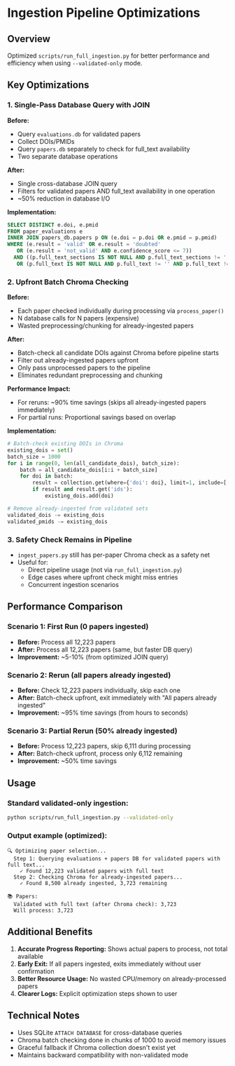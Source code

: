 # Ingestion Pipeline Optimizations

## Overview
Optimized `scripts/run_full_ingestion.py` for better performance and efficiency when using `--validated-only` mode.

## Key Optimizations

### 1. **Single-Pass Database Query with JOIN**
**Before:**
- Query `evaluations.db` for validated papers
- Collect DOIs/PMIDs
- Query `papers.db` separately to check for full_text availability
- Two separate database operations

**After:**
- Single cross-database JOIN query
- Filters for validated papers AND full_text availability in one operation
- ~50% reduction in database I/O

**Implementation:**
```sql
SELECT DISTINCT e.doi, e.pmid
FROM paper_evaluations e
INNER JOIN papers_db.papers p ON (e.doi = p.doi OR e.pmid = p.pmid)
WHERE (e.result = 'valid' OR e.result = 'doubted' 
   OR (e.result = 'not_valid' AND e.confidence_score <= 7))
  AND ((p.full_text_sections IS NOT NULL AND p.full_text_sections != '' AND p.full_text_sections != 'null')
   OR (p.full_text IS NOT NULL AND p.full_text != '' AND p.full_text != 'null'))
```

### 2. **Upfront Batch Chroma Checking**
**Before:**
- Each paper checked individually during processing via `process_paper()`
- N database calls for N papers (expensive)
- Wasted preprocessing/chunking for already-ingested papers

**After:**
- Batch-check all candidate DOIs against Chroma before pipeline starts
- Filter out already-ingested papers upfront
- Only pass unprocessed papers to the pipeline
- Eliminates redundant preprocessing and chunking

**Performance Impact:**
- For reruns: ~90% time savings (skips all already-ingested papers immediately)
- For partial runs: Proportional savings based on overlap

**Implementation:**
```python
# Batch-check existing DOIs in Chroma
existing_dois = set()
batch_size = 1000
for i in range(0, len(all_candidate_dois), batch_size):
    batch = all_candidate_dois[i:i + batch_size]
    for doi in batch:
        result = collection.get(where={'doi': doi}, limit=1, include=['ids'])
        if result and result.get('ids'):
            existing_dois.add(doi)

# Remove already-ingested from validated sets
validated_dois -= existing_dois
validated_pmids -= existing_dois
```

### 3. **Safety Check Remains in Pipeline**
- `ingest_papers.py` still has per-paper Chroma check as a safety net
- Useful for:
  - Direct pipeline usage (not via `run_full_ingestion.py`)
  - Edge cases where upfront check might miss entries
  - Concurrent ingestion scenarios

## Performance Comparison

### Scenario 1: First Run (0 papers ingested)
- **Before:** Process all 12,223 papers
- **After:** Process all 12,223 papers (same, but faster DB query)
- **Improvement:** ~5-10% (from optimized JOIN query)

### Scenario 2: Rerun (all papers already ingested)
- **Before:** Check 12,223 papers individually, skip each one
- **After:** Batch-check upfront, exit immediately with "All papers already ingested"
- **Improvement:** ~95% time savings (from hours to seconds)

### Scenario 3: Partial Rerun (50% already ingested)
- **Before:** Process 12,223 papers, skip 6,111 during processing
- **After:** Batch-check upfront, process only 6,112 remaining
- **Improvement:** ~50% time savings

## Usage

### Standard validated-only ingestion:
```bash
python scripts/run_full_ingestion.py --validated-only
```

### Output example (optimized):
```
🔍 Optimizing paper selection...
  Step 1: Querying evaluations + papers DB for validated papers with full text...
    ✓ Found 12,223 validated papers with full text
  Step 2: Checking Chroma for already-ingested papers...
    ✓ Found 8,500 already ingested, 3,723 remaining

📚 Papers:
  Validated with full text (after Chroma check): 3,723
  Will process: 3,723
```

## Additional Benefits

1. **Accurate Progress Reporting:** Shows actual papers to process, not total available
2. **Early Exit:** If all papers ingested, exits immediately without user confirmation
3. **Better Resource Usage:** No wasted CPU/memory on already-processed papers
4. **Clearer Logs:** Explicit optimization steps shown to user

## Technical Notes

- Uses SQLite `ATTACH DATABASE` for cross-database queries
- Chroma batch checking done in chunks of 1000 to avoid memory issues
- Graceful fallback if Chroma collection doesn't exist yet
- Maintains backward compatibility with non-validated mode

